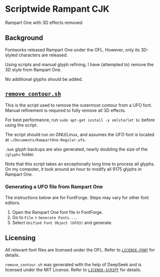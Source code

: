 # Scriptwide Rampant CJK
Rampart One with 3D effects removed

## Background
Fontworks released Rampart One under the OFL. However, only its 3D-styled characters are released.

Using scripts and manual glyph refining, I have (attempted to) remove the 3D style from Rampart One.

No additional glyphs should be added.

## [`remove_contour.sh`](remove_contour.sh)
This is the script used to remove the outermost contour from a UFO font. Manual refinement is required to fully remove all 3D effects.

For best performance, run `sudo apt-get install -y xmlstarlet bc` before using the script.

The script should run on GNU/Linux, and assumes the UFO font is located at `~/Documents/RampartOne-Regular.ufo`.

`.bak` glyph backups are also generated, nearly doubling the size of the `/glyphs` folder.

Note that this script takes an exceptionally long time to process all glyphs. On my computer, it took around an hour to modify all 9175 glyphs in Rampart One.

### Generating a UFO file from Rampart One

The instructions below are for FontForge. Steps may vary for other font editors.

1. Open the Rampart One font file in FontForge.
2. Go to `File` > `Generate Fonts...`.
3. Select `Unified Font Object (UFO3)` and generate.

## Licensing
All relevant font files are licensed under the OFL. Refer to [`LICENSE-FONT`](LICENSE-FONT) for details.

`remove_contour.sh` was generated with the help of DeepSeek and is licensed under the MIT License. Refer to [`LICENSE-SCRIPT`](LICENSE-SCRIPT) for details.

